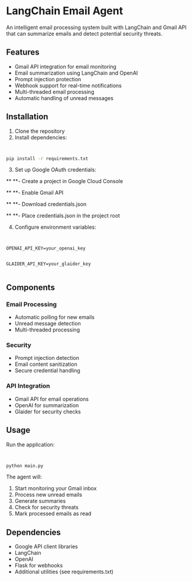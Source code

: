 # LangChain Email Agent

An intelligent email processing system built with LangChain and Gmail API that can summarize emails and detect potential security threats.

## Features

- Gmail API integration for email monitoring
- Email summarization using LangChain and OpenAI
- Prompt injection protection
- Webhook support for real-time notifications
- Multi-threaded email processing
- Automatic handling of unread messages

## Installation

1. Clone the repository
2. Install dependencies:

```bash


pip install -r requirements.txt


```

3. Set up Google OAuth credentials:

**   **- Create a project in Google Cloud Console

**   **- Enable Gmail API

**   **- Download credentials.json

**   **- Place credentials.json in the project root

4. Configure environment variables:

```


OPENAI_API_KEY=your_openai_key


GLAIDER_API_KEY=your_glaider_key


```

## Components

### Email Processing

- Automatic polling for new emails
- Unread message detection
- Multi-threaded processing

### Security

- Prompt injection detection
- Email content sanitization
- Secure credential handling

### API Integration

- Gmail API for email operations
- OpenAI for summarization
- Glaider for security checks

## Usage

Run the application:

```bash


python main.py


```

The agent will:

1. Start monitoring your Gmail inbox
2. Process new unread emails
3. Generate summaries
4. Check for security threats
5. Mark processed emails as read

## Dependencies

- Google API client libraries
- LangChain
- OpenAI
- Flask for webhooks
- Additional utilities (see requirements.txt)
